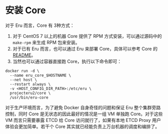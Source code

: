 # 安装 Core

对于 Eru 而言，Core 有 3种方式：

1. 对于 CentOS 7 以上的机器 Core 提供了 RPM 方式安装，可以通过源码中的 ```make-rpm``` 来生成 RPM 包来安装。
2. 对于已有 Eru 而言，也可以通过 Eru 来部署 Core，具体可以参考 Core 的 [README](https://github.com/projecteru2/core#build-and-deploy-by-eru-itself)。
3. 当然也可以通过容器直接跑 Core，执行以下命令即可：

```
docker run -d \
  --name eru_core_$HOSTNAME \
  --net host \
  --restart always \
  -v <HOST_CONFIG_DIR_PATH>:/etc/eru \
  projecteru2/core \
  /usr/bin/eru-core
```

对于生产环境而言，为了避免 Docker 自身奇怪的问题和保证 Eru 整个集群旁路控制，同时 Core 是无状态的因此最好的情况是一组 VM 单独跑 Core。对于这些 VM 而言只需要暴露 ETCD 给 Core 访问就行了，如果有本地 ETCD Proxy 用户体验会更加简单。若干个 Core 其实就已经能负责上万台机器的调度和编排了。